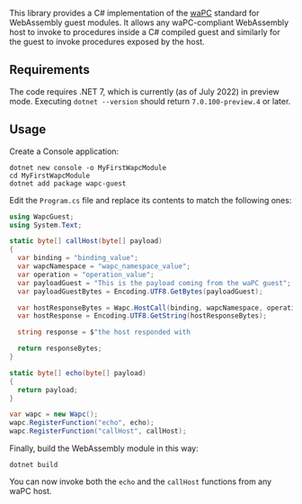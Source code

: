 This library provides a C# implementation of the [waPC](https://wapc.io)
standard for WebAssembly guest modules.
It allows any waPC-compliant WebAssembly host to invoke to procedures inside a
C# compiled guest and similarly for the guest to invoke procedures exposed by
the host.

## Requirements

The code requires .NET 7, which is currently (as of July 2022) in preview mode.
Executing `dotnet --version` should return `7.0.100-preview.4` or later.

## Usage

Create a Console application:

```console
dotnet new console -o MyFirstWapcModule
cd MyFirstWapcModule
dotnet add package wapc-guest
```

Edit the `Program.cs` file and replace its contents to match the following ones:

```cs
using WapcGuest;
using System.Text;

static byte[] callHost(byte[] payload)
{
  var binding = "binding_value";
  var wapcNamespace = "wapc_namespace_value";
  var operation = "operation_value";
  var payloadGuest = "This is the payload coming from the waPC guest";
  var payloadGuestBytes = Encoding.UTF8.GetBytes(payloadGuest);

  var hostResponseBytes = Wapc.HostCall(binding, wapcNamespace, operation, payloadGuestBytes);
  var hostResponse = Encoding.UTF8.GetString(hostResponseBytes);

  string response = $"the host responded with

  return responseBytes;
}

static byte[] echo(byte[] payload)
{
  return payload;
}

var wapc = new Wapc();
wapc.RegisterFunction("echo", echo);
wapc.RegisterFunction("callHost", callHost);
```

Finally, build the WebAssembly module in this way:

```console
dotnet build
```

You can now invoke both the `echo` and the `callHost` functions from any
waPC host.
